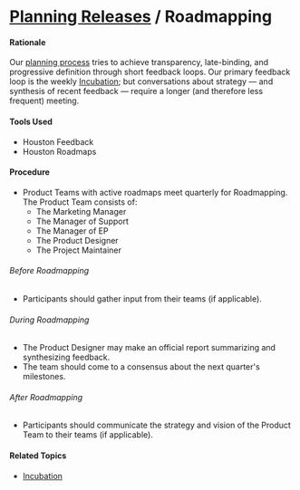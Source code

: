# [Planning Releases](../planning_releases.md) / Roadmapping


#### Rationale

Our [planning process](../planning_releases.md) tries to achieve transparency, late-binding, and progressive definition through short feedback loops. Our primary feedback loop is the weekly [Incubation](incubation.md); but conversations about strategy — and synthesis of recent feedback — require a longer (and therefore less frequent) meeting.


#### Tools Used

 - Houston Feedback
 - Houston Roadmaps


#### Procedure

 - Product Teams with active roadmaps meet quarterly for Roadmapping. The Product Team consists of:
    - The Marketing Manager
    - The Manager of Support
    - The Manager of EP
    - The Product Designer
    - The Project Maintainer

###### Before Roadmapping

 - Participants should gather input from their teams (if applicable).

###### During Roadmapping

 - The Product Designer may make an official report summarizing and synthesizing feedback.
 - The team should come to a consensus about the next quarter's milestones.

###### After Roadmapping

 - Participants should communicate the strategy and vision of the Product Team to their teams (if applicable).


#### Related Topics

 - [Incubation](incubation.md)

